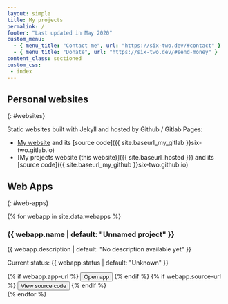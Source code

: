 ```yaml
---
layout: simple
title: My projects
permalink: /
footer: "Last updated in May 2020"
custom_menu:
  - { menu_title: "Contact me", url: "https://six-two.dev/#contact" }
  - { menu_title: "Donate", url: "https://six-two.dev/#send-money" }
content_class: sectioned
custom_css:
 - index
---
```


## Personal websites
{: #websites}

Static websites built with Jekyll and hosted by Github / Gitlab Pages:

- [My website](https://six-two.dev) and its [source code]({{ site.baseurl_my_gitlab }}six-two.gitlab.io)
- [My projects website (this website)]({{ site.baseurl_hosted }}) and its [source code]({{ site.baseurl_my_github }}six-two.github.io)

## Web Apps
{: #web-apps}

{% for webapp in site.data.webapps %}
  <div class="web-app-listing">
    <h3>{{ webapp.name | default: "Unnamed project" }}</h3>
    <p>{{ webapp.description | default: "No description available yet" }}</p>
    <p class="status">Current status: {{ webapp.status | default: "Unknown" }}</p>
    <div class="buttons">
      {% if webapp.app-url %}
      <button onclick="window.open('{{ webapp.app-url | replace: '<projects>', site.baseurl_hosted }}', '_blank')">Open app</button>
      {% endif %}
      {% if webapp.source-url %}
      <button onclick="window.open('{{ webapp.source-url | replace: '<github>', site.baseurl_my_github }}', '_blank')">View source code</button>
      {% endif %}
    </div>
  </div>
{% endfor %}
